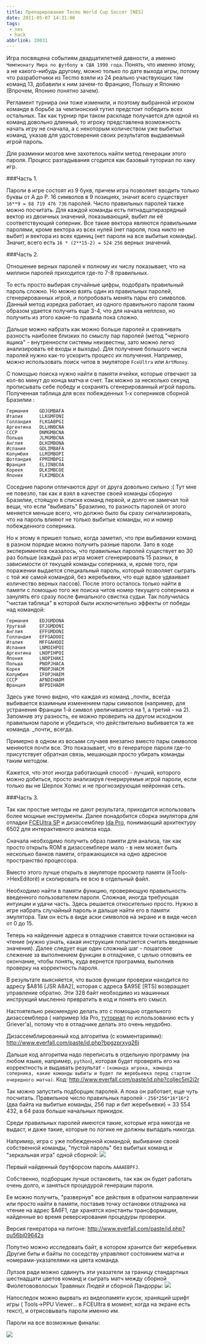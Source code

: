 ```yaml
---
title: Препарирование Tecmo World Cup Soccer [NES]
date: 2011-05-07 14:31:00
tags: 
 - nes
 - hack
abbrlink: 20031
---
```


Игра посвящена событиям двадцатилетней давности, а именно `Чемпионату Мира по футболу в США 1990 года`.
Понять, что именно этому, а не какого-нибудь другому, можно только по дате выхода игры, потому что разработчики из Tecmo взяли из 24 реально участвующих там команд 13, добавили к ним зачем-то Францию, Польшу и Японию (Впрочем, Японию понятно зачем).

Регламент турнира они тоже изменили, и поэтому выбранной игроком команде в борьбе за чемпионский тутил предстоит победить всех остальных. Так как турнир при таком раскладе получается для одной из команд довольно длинный, то игроку представлена возможность начать игру не сначала, а с некоторым количеством уже выбитых команд, указав для удостоверения своих результатов выдаваемый игрой пароль.

Для разминки мозгов мне захотелось найти метод генерации этого пароля. Процесс разгадывания сгодится как базовый туториал по хаку игр.

###Часть 1. 

Пароли в игре состоят из 9 букв, причем игра позволяет вводить только буквы от A до P. 16 символов в 9 позициях, значит всего существует `16**9 = 68 719 476 736` паролей. Число правильных паролей также можно посчитать. Для каждой команды есть пятнадцатиразрядный вектор из двоичных значений, показывающий, выбит ли её соответствующий соперник. Все такие вектора являются правильными паролями, кроме вектора из всех нулей (нет пароля, пока никто не выбит) и вектора из всех единиц (нет пароля на все выбитые команды). Значит, всего есть `16 * (2**15-2) = 524 256` верных значений. 

###Часть 2.

Отношение верных паролей к полному их числу показывает, что на миллион паролей приходится где-то 7-8 правильных.

То есть просто выбирая случайные цифры, подобрать правильный пароль сложно. Но можно взять один из правильных паролей, сгенерированных игрой, и попробовать менять пары его символов. Данный метод изредка работает, из одного правильного пароля таким образом удается получить еще 3-4, что для начала неплохо, но получить из этого какие-то правила пока сложно.

Дальше можно набрать как можно больше паролей и сравнивать разность наиболее близких по смыслу пар паролей (метод "черного ящика" - внутренности системы неизвестны, зато можно легко анализировать её входы и выходы). Для получение большого числа паролей нужно как-то ускорить процесс их получения. Например, можно использовать поиск читов в эмуляторе `FceUltra` или `ArtMoney`.

С помощью поиска нужно найти в памяти ячейки, которые отвечают за кол-во минут до конца матча и счет. Так можно за несколько секунд прописывать себе победу и сохранять сгенерированный игрой пароль. Полученная таблица для всех побежденных 1-х соперников сборной Бразилии :

```
Германия    GDJGMBAFA
Италия      LLKGMFONI
Голландия   FLKGABPGI
Аргентина   DLLHNBCNA
СССР        DNMGMBCNA
Польша      JLMGMBCNA
Англия      DLHIMBONA
Испания     GDLIMBAFA
Колумбия    LLMIMBOPI
Шотландия   FPMIMBPGI
Франция     ELJINBCOA
Кореея      DLKIMBCOE
Япония      FLKIMBDCA
```

Соседние пароли отличаются друг от друга довольно сильно :( Тут мне не повезло, так как я взял в качестве своей команды сборную Бразилии, стоящую в списке команд первой, и долго не замечал той вещи, что если "выбивать" Бразилию, то разность паролей от этого меняется меньше всего, что должно было бы сразу сигнализировать, что на пароль влияют не только выбитые команды, но и номер побежденного соперника. 

Но к этому я пришел только, когда заметил, что при выбивании команд в разном порядке можно получить разные пароли. Зато в ходе экспериментов оказалось, что правильных паролей существует во 30 раз больше (каждый раз игра может сгенерировать 15 разных, в зависимости от текущей команды соперника, и, кроме того, при поражении выдается специальный пароль, который позволяет сыграть с той же самой командой, без жеребьевки, что еще вдвое удваивает количество верных пассов). После этого осталось только найти в памяти с помощью того же поиска читов номер текущего соперника и занулять его сразу после финального свистка судьи. Так получилась "чистая таблица" в которой были исключительно эффекты от победы над командой:

```
Германия    EDJGMDONA
Уругвай     EFJGMDONI
Англия      EFFGMDONI
Голландия   EFFGADOOI
Италия      MFFGAHOOI
Испания     LNMOIHPOI
Аргентина   LNOPIHPOI
Япония      LNOPIHAKI
Польша      PNOPJHACA
Корея       PNOPJHACM
Колумбия    IFOPJHAEM
СССР        AFNDIHADM
Франция     BFPDIHADM
```

Здесь уже точно видно, что каждая из команд \_почти\_ всегда выбивается взаимным изменением пары символов (например, для устранения Франции 1-й символ увеличивается на 1, а третий - на 2). Запомнив эту разность, ее можно проверить на другом исходном правильном пароле и убедиться, что действительно выбивается та же команда. \_почти\_ всегда. 

Примерно в одном из восьми случаев внезапно вместо пары символов меняются почти все. Это показывает, что в генераторе пароля где-то присутствует обратная связь, мешающая просто убирать команды таким методом.

Кажется, что этот иногда работающий способ - лучший, которого можно добиться, просто анализируя генерируемые игрой пароли, если только вы не Шерлок Холмс и не прогнозирующая нейронная сеть. 

###Часть 3.

Так как простые методы не дают результата, приходится использовать более мощные инструменты. Далее понадобится сборка эмулятора для отладки [FCEUltra SP](http://www.the-interweb.com/serendipity/index.php?/categories/9-FCEUXD-SP) и дизассемблер [Ida Pro](http://www.idapro.ru/), понимающий архитектуру 6502 для интерактивного анализа кода.

Сначала необходимо получить образ памяти для анализа, так как просто открыть ROM в дизассемблере мало - в нем может быть несколько банков памяти, отражающихся на одно адресное пространство процессора. 

Вместо этого лучше открыть в эмуляторе просмотр памяти (ёTools->HexEditorё) и скопировать ее всю в отдельный файл.

Необходимо найти в памяти функцию, проверяющую правильность введенного пользователем пароля. Сложная, иногда требующая интуиции и удачи часть. Здесь решается относительно просто. Нужно в игре набрать случайный пароль и дальше найти его в памяти эмулятора. Там он есть в виде аски символов на экране и в виде чисел от 0 до 15. 

Теперь на найденные адреса в отладчике ставятся точки остановки на чтение (нужно узнать, какая инструкция попытается считать введенные значения). Далее следует еще один сложный шаг - пошаговое слежение за выполнением функции в отладчике, с целью отловить ее окончание, чтобы понять, куда вернется программа, выполнив проверку на корректность пароля.

В результате выясняется, что вызов функции проверки находится по адресу $A816 [JSR A8A2], которая с адреса $A95E [RTS] возвращает управление обратно. Эти 328 байт необходимо из машинных инструкций мысленно превратить в код и понять его смысл.

Настоятельно рекомендую делать это с помощью отдельного дизассемблера ( например Ida Pro, [туториал](http://griever.magicteam.net/doc/?doc=NES_IDA) по использованию есть у Griever'а), потому что в отладчике делать это очень неудобно.

Дизассемблированный код алгоритма (с комментариями): <http://www.everfall.com/paste/id.php?bpgzprxyq26j>

Дальше код алгоритма надо переписать в отдельную программу (на любом языке, например, `python`), которая будет проверять его на корректность и выдавать результат - `(команда игрока, команда соперника, какие команды выбиты и будет ли жеребьевка перед стартом очередного матча)`. 
Код: <http://www.everfall.com/paste/id.php?coljec5m2j2r>

Так можно запустить подборщик паролей. А пока он работает, еще чуть посчитать. Правильное число правильных паролей - `256*256*16*16*2` (два байта на выбитые команды, 256 пар и бит жеребьевки) = 33 554 432, в 64 раза больше начальных прикидок.

Среди правильных паролей имеются такие, которые игра никогда не выдаст, и даже такие, которые по логике не должны выпадать никогда.

Например, игра с уже побежденной командой, выбивание своей собственной команды, "пустой пароль" без выбитых команд и "зеркальная игра" одной сборной:
[![](http://pics.livejournal.com/spiiin/pic/0001c2r4)](http://pics.livejournal.com/spiiin/pic/0001c2r4/)

Первый найденный брутфорсом пароль `AAAAEBPFJ`. 

Собственно, подборщик лучше остановить, так как он будет работать очень долго, и заняться процедурой генерации пароля.

Ее можно получить, "развернув" все действия в обратном направлении или просто найти в памяти, поставив точку остановки отладчика на чтение на адрес $A6F1, где хранятся константы трансформации, найденные во время реверсирования процедуры проверки.

Версия генератора на питоне: 
<http://www.everfall.com/paste/id.php?ou56bj09642s>

Попутно можно исследовать байт, в котором хранится бит жеребьевки. Другие биты и байты по соседству управляют состоянием матча и номерами-указателями на цвета команда.

Лулзов ради можно сдвинуть эти указатели за границу стандартных шестнадцати цветов команд и сыграть матч между сборной Фиолетововолосых Травяных Людей и сборной Пандорры:
[![](http://pics.livejournal.com/spiiin/pic/0001d96p)](http://pics.livejournal.com/spiiin/pic/0001d96p/) 

Напоследок можно вырвать из видеопамяти кусок, хранящий шрифт игры ( Tools->PPU Viewer... в FCEUltra в момент, когда на экране есть текст), и отрисовывать пароли именно им.

Пароли на все возможные финалы:

[![](http://pics.livejournal.com/spiiin/pic/0001ewyz/s640x480)](http://pics.livejournal.com/spiiin/pic/0001ewyz/) 